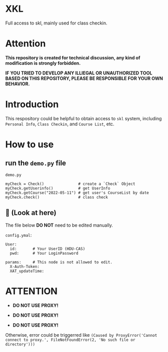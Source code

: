 # XKL
Full access to skl, mainly used for class checkin.

# Attention
**This repository is created for technical discussion, any kind of modification is strongly forbidden.**

**IF YOU TRIED TO DEVELOP ANY ILLIEGAL OR UNAUTHORIZED TOOL BASED ON THIS REPOSITORY, PLEASE BE RESPONSIBLE FOR YOUR OWN BEHAVIOR.**

# Introduction
This respository could be helpful to obtain access to `skl` system, including `Personal Info`, `Class Checkin`, and `Course List`, etc.

# How to use

## run the `demo.py` file

`demo.py`
```
myCheck = Check()               # create a `Check` Object
myCheck.getUserinfo()           # get UserInfo
myCheck.getCourse("2022-05-11") # get user's CourseList by date
myCheck.check()                 # class check
```

## 👋 (Look at here)

The file below **DO NOT** need to be edited manually.

`config.ymal`:
```
User:
  id:       # Your UserID (HDU-CAS)
  pwd:      # Your LoginPassword

params:     # This node is not allowed to edit.
  X-Auth-Token: 
  XAT_updateTime:
```

# ATTENTION

- **DO NOT USE PROXY!**

- **DO NOT USE PROXY!**

- **DO NOT USE PROXY!**

Otherwise, error could be triggerred like `(Caused by ProxyError('Cannot connect to proxy.', FileNotFoundError(2, 'No such file or directory')))`